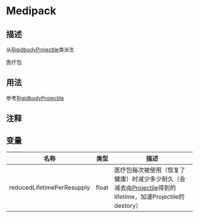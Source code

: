 # Medipack
## 描述
从[RigidbodyProjectile](./RigidbodyProjectile.md)类派生

医疗包
## 用法

参考[RigidbodyProjectile](./RigidbodyProjectile.md)

## 注释

## 变量
| 名称 | 类型 | 描述 |
| ----------- | ----------- | ----------- |
| reducedLifetimePerResupply  | float | 医疗包每次被使用（恢复了健康）时减少多少耐久（会减去由[Projectile](./Projectile.md)得到的lifetime，加速Projectile的destory） |  
